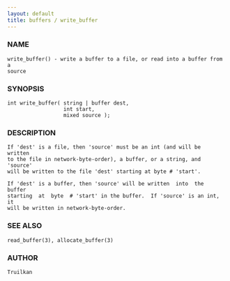 ```yaml
---
layout: default
title: buffers / write_buffer
---
```


### NAME

    write_buffer() - write a buffer to a file, or read into a buffer from a
    source

### SYNOPSIS

    int write_buffer( string | buffer dest,
                      int start,
                      mixed source );

### DESCRIPTION

    If 'dest' is a file, then 'source' must be an int (and will be  written
    to the file in network-byte-order), a buffer, or a string, and 'source'
    will be written to the file 'dest' starting at byte # 'start'.

    If 'dest' is a buffer, then 'source' will be written  into  the  buffer
    starting  at  byte  # 'start' in the buffer.  If 'source' is an int, it
    will be written in network-byte-order.

### SEE ALSO

    read_buffer(3), allocate_buffer(3)

### AUTHOR

    Truilkan

